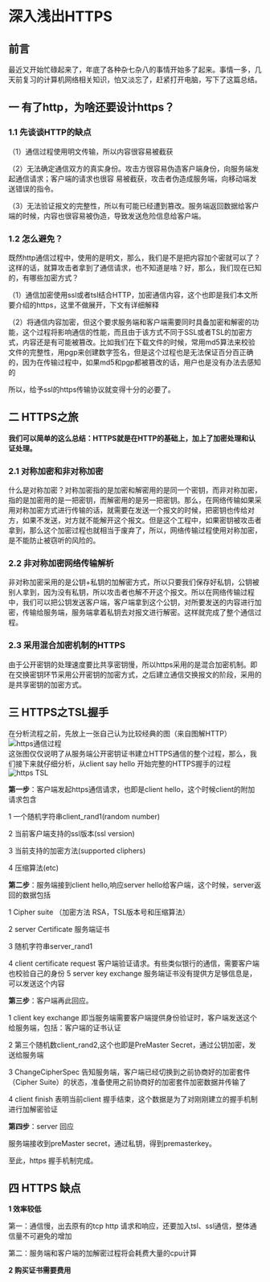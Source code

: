 # 深入浅出HTTPS  
## 前言   
最近又开始忙碌起来了，年底了各种杂七杂八的事情开始多了起来。事情一多，几天前复习的计算机网络相关知识，怕又淡忘了，赶紧打开电脑，写下了这篇总结。  
## 一 有了http，为啥还要设计https？     
### 1.1 先谈谈HTTP的缺点  
（1）通信过程使用明文传输，所以内容很容易被截获  

（2）无法确定通信双方的真实身份。攻击方很容易伪造客户端身份，向服务端发起通信请求；客户端的请求也很容     易被截获，攻击者伪造成服务端，向移动端发送错误的指令。  

（3）无法验证报文的完整性，所以有可能已经遭到篡改。服务端返回数据给客户端的时候，内容也很容易被伪造，导致发送危险信息给客户端。  
### 1.2 怎么避免？  
既然http通信过程中，使用的是明文，那么，我们是不是把内容加个密就可以了？这样的话，就算攻击者拿到了通信请求，也不知道是啥？好，那么，我们现在已知的，有哪些加密方式？ 
 
（1）通信加密使用ssl或者tsl结合HTTP，加密通信内容，这个也即是我们本文所要介绍的https，这里不做展开，下文有详细解释  

（2）将通信内容加密，但这个要求服务端和客户端需要同时具备加密和解密的功能，这个过程将影响通信的性能，而且由于该方式不同于SSL或者TSL的加密方式，内容还是有可能被篡改。比如我们在下载文件的时候，常用md5算法来校验文件的完整性，用pgp来创建数字签名，但是这个过程也是无法保证百分百正确的，因为在传输过程中，如果md5和pgp都被篡改的话，用户也是没有办法去感知的  

所以，给予ssl的https传输协议就变得十分的必要了。  
## 二 HTTPS之旅  
**我们可以简单的这么总结：HTTPS就是在HTTP的基础上，加上了加密处理和认证处理。**  
### 2.1 对称加密和非对称加密  
什么是对称加密？对称加密指的是加密和解密用的是同一个密钥，而非对称加密，指的是加密用的是一把密钥，而解密用的是另一把密钥。那么，在网络传输如果采用对称加密方式进行传输的话，就需要在发送一个报文的时候，把密钥也传给对方，如果不发送，对方就不能解开这个报文。但是这个工程中，如果密钥被攻击者拿到，那么这个加密过程也就相当于废弃了，所以，网络传输过程使用对称加密，是不能防止被窃听的风险的。  
### 2.2 非对称加密网络传输解析  
非对称加密采用的是公钥+私钥的加解密方式，所以只要我们保存好私钥，公钥被别人拿到，因为没有私钥，所以攻击者也解不开这个报文。所以在网络传输过程中，我们可以把公钥发送客户端，客户端拿到这个公钥，对所要发送的内容进行加密，传输给服务端，服务端拿着私钥去对报文进行解密。这样就完成了整个通信过程。  
### 2.3 采用混合加密机制的HTTPS  
由于公开密钥的处理速度要比共享密钥慢，所以https采用的是混合加密机制。即在交换密钥环节采用公开密钥的加密方式，之后建立通信交换报文的阶段，采用的是共享密钥的加密方式。  
## 三 HTTPS之TSL握手  
在分析流程之前，先放上一张自己认为比较经典的图（来自图解HTTP）  
![https通信过程](https://i.imgur.com/zAXENBL.png)  
这张图仅仅说明了从服务端公开密钥证书建立HTTPS通信的整个过程，那么，我们接下来就仔细分析，从client say hello 开始完整的HTTPS握手的过程    
![https TSL](https://i.imgur.com/4W1lXkj.png)  

**第一步**：客户端发起https通信请求，也即是client hello，这个时候client的附加请求包含 
 
1 一个随机字符串client_rand1(random number)  

2 当前客户端支持的ssl版本(ssl version)  

3 当前支持的加密方法(supported cliphers)  

4 压缩算法(etc) 
 
**第二步**：服务端接到client hello,响应server hello给客户端，这个时候，server返回的数据包括  

1 Cipher suite （加密方法 RSA，TSL版本号和压缩算法）  

2 server Certificate 服务端证书  

3 随机字符串server_rand1  

4 client certificate request 客户端验证请求。有些类似银行的通信，需要客户端也校验自己的身份
5 server key exchange 服务端证书没有提供方足够信息是，可以发送这个内容  

**第三步**：客户端再此回应。  

1 client key exchange 即当服务端需要客户端提供身份验证时，客户端发送这个给服务端，包括：客户端的证书认证  

2 第三个随机数client_rand2,这个也即是PreMaster Secret，通过公钥加密，发送给服务端 
 
3 ChangeCipherSpec 告知服务端，客户端已经切换到之前协商好的加密套件（Cipher Suite）的状态，准备使用之前协商好的加密套件加密数据并传输了  

4 client finish 表明当前client 握手结束，这个数据是为了对刚刚建立的握手机制进行加解密验证  

**第四步**：server 回应  

服务端接收到preMaster secret，通过私钥，得到premasterkey。  

至此，https 握手机制完成。  

## 四 HTTPS 缺点  
**1 效率较低**  

第一：通信慢，出去原有的tcp http 请求和响应，还要加入tsl、ssl通信，整体通信量不可避免的增加  
 
第二：服务端和客户端的加解密过程将会耗费大量的cpu计算    

**2 购买证书需要费用**



